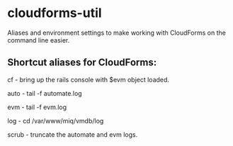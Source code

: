 # cloudforms-util

Aliases and environment settings to make working with CloudForms on the command line easier.

## Shortcut aliases for CloudForms:
   cf    - bring up the rails console with $evm object loaded.
   
   auto  - tail -f automate.log
   
   evm   - tail -f evm.log
   
   log   - cd /var/www/miq/vmdb/log
   
   scrub - truncate the automate and evm logs.
